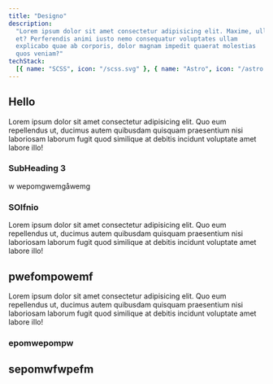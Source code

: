 ```yaml
---
title: "Designo"
description:
  "Lorem ipsum dolor sit amet consectetur adipisicing elit. Maxime, ullam
  et? Perferendis animi iusto nemo consequatur voluptates ullam
  explicabo quae ab corporis, dolor magnam impedit quaerat molestias
  quos veniam?"
techStack:
  [{ name: "SCSS", icon: "/scss.svg" }, { name: "Astro", icon: "/astro.svg" }]
---
```


## Hello

Lorem ipsum dolor sit amet consectetur adipisicing elit. Quo eum repellendus ut, ducimus autem quibusdam quisquam praesentium nisi laboriosam laborum fugit quod similique at debitis incidunt voluptate amet labore illo!

### SubHeading 3

w
wepomgwemgåwemg

### SOIfnio

Lorem ipsum dolor sit amet consectetur adipisicing elit. Quo eum repellendus ut, ducimus autem quibusdam quisquam praesentium nisi laboriosam laborum fugit quod similique at debitis incidunt voluptate amet labore illo!

## pwefompowemf

Lorem ipsum dolor sit amet consectetur adipisicing elit. Quo eum repellendus ut, ducimus autem quibusdam quisquam praesentium nisi laboriosam laborum fugit quod similique at debitis incidunt voluptate amet labore illo!

### epomwepompw

## sepomwfwpefm
